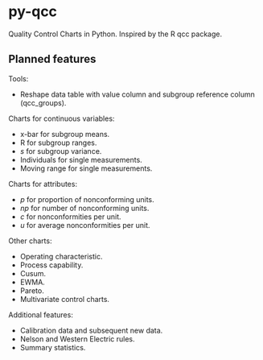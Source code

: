 # py-qcc
Quality Control Charts in Python. Inspired by the R qcc package.

## Planned features
Tools:
- Reshape data table with value column and subgroup reference column (qcc_groups). 

Charts for continuous variables:
- x-bar for subgroup means.
- R for subgroup ranges.
- *s* for subgroup variance.
- Individuals for single measurements.
- Moving range for single measurements.

Charts for attributes:
- *p* for proportion of nonconforming units.
- *np* for number of nonconforming units.
- *c* for nonconformities per unit.
- *u* for average nonconformities per unit.

Other charts:
- Operating characteristic.
- Process capability.
- Cusum.
- EWMA.
- Pareto.
- Multivariate control charts.

Additional features:
- Calibration data and subsequent new data. 
- Nelson and Western Electric rules.
- Summary statistics.